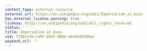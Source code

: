 ```yaml
---
content_type: external-resource
external_url: https://en.wikipedia.org/wiki/Imperialism_in_Asia
has_external_license_warning: true
license: https://en.wikipedia.org/wiki/All_rights_reserved
status: ''
title: Imperialism in Asia
uid: f338ce1b-ca0f-4847-986e-e8c8d4d584ea
wayback_url: ''
---
```

